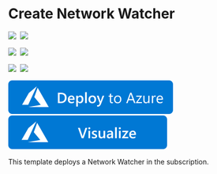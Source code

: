 # Create Network Watcher

<IMG SRC="https://azurequickstartsservice.blob.core.windows.net/badges/101-networkwatcher-create/PublicLastTestDate.svg" />&nbsp;
<IMG SRC="https://azurequickstartsservice.blob.core.windows.net/badges/101-networkwatcher-create/PublicDeployment.svg" />&nbsp;

<IMG SRC="https://azurequickstartsservice.blob.core.windows.net/badges/101-networkwatcher-create/FairfaxLastTestDate.svg" />&nbsp;
<IMG SRC="https://azurequickstartsservice.blob.core.windows.net/badges/101-networkwatcher-create/FairfaxDeployment.svg" />&nbsp;

<IMG SRC="https://azurequickstartsservice.blob.core.windows.net/badges/101-networkwatcher-create/BestPracticeResult.svg" />&nbsp;
<IMG SRC="https://azurequickstartsservice.blob.core.windows.net/badges/101-networkwatcher-create/CredScanResult.svg" />&nbsp;

<a href="https://portal.azure.com/#create/Microsoft.Template/uri/https%3A%2F%2Fraw.githubusercontent.com%2FAzure%2Fazure-quickstart-templates%2Fmaster%2F101-networkwatcher-create%2Fazuredeploy.json" target="_blank">
    <img src="https://raw.githubusercontent.com/Azure/azure-quickstart-templates/master/1-CONTRIBUTION-GUIDE/images/deploytoazure.svg?sanitize=true"/>
</a>
<a href="http://armviz.io/#/?load=https%3A%2F%2Fraw.githubusercontent.com%2FAzure%2Fazure-quickstart-templates%2Fmaster%2F101-networkwatcher-create%2Fazuredeploy.json" target="_blank">
    <img src="https://raw.githubusercontent.com/Azure/azure-quickstart-templates/master/1-CONTRIBUTION-GUIDE/images/visualizebutton.svg?sanitize=true"/>
</a>

This template deploys a Network Watcher in the subscription. 

